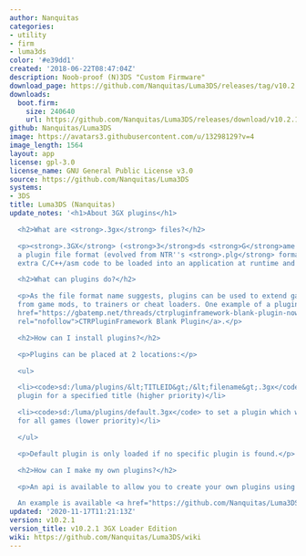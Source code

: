 ```yaml
---
author: Nanquitas
categories:
- utility
- firm
- luma3ds
color: '#e39dd1'
created: '2018-06-22T08:47:04Z'
description: Noob-proof (N)3DS "Custom Firmware"
download_page: https://github.com/Nanquitas/Luma3DS/releases/tag/v10.2.1
downloads:
  boot.firm:
    size: 240640
    url: https://github.com/Nanquitas/Luma3DS/releases/download/v10.2.1/boot.firm
github: Nanquitas/Luma3DS
image: https://avatars3.githubusercontent.com/u/13298129?v=4
image_length: 1564
layout: app
license: gpl-3.0
license_name: GNU General Public License v3.0
source: https://github.com/Nanquitas/Luma3DS
systems:
- 3DS
title: Luma3DS (Nanquitas)
update_notes: '<h1>About 3GX plugins</h1>

  <h2>What are <strong>.3gx</strong> files?</h2>

  <p><strong>.3GX</strong> (<strong>3</strong>ds <strong>G</strong>ame e<strong>X</strong>tension)  is
  a plugin file format (evolved from NTR''s <strong>.plg</strong> format) which allows
  extra C/C++/asm code to be loaded into an application at runtime and then executed.</p>

  <h2>What can plugins do?</h2>

  <p>As the file format name suggests, plugins can be used to extend game functionality,
  from game mods, to trainers or cheat loaders. One example of a plugin is the <a
  href="https://gbatemp.net/threads/ctrpluginframework-blank-plugin-now-with-action-replay.487729/"
  rel="nofollow">CTRPluginFramework Blank Plugin</a>.</p>

  <h2>How can I install plugins?</h2>

  <p>Plugins can be placed at 2 locations:</p>

  <ul>

  <li><code>sd:/luma/plugins/&lt;TITLEID&gt;/&lt;filename&gt;.3gx</code> to set a
  plugin for a specified title (higher priority)</li>

  <li><code>sd:/luma/plugins/default.3gx</code> to set a plugin which would be loaded
  for all games (lower priority)</li>

  </ul>

  <p>Default plugin is only loaded if no specific plugin is found.</p>

  <h2>How can I make my own plugins?</h2>

  <p>An api is available to allow you to create your own plugins using a menu easily.<br>

  An example is available <a href="https://github.com/Nanquitas/Luma3DS-Plugin-sample">here</a>.</p>'
updated: '2020-11-17T11:21:13Z'
version: v10.2.1
version_title: v10.2.1 3GX Loader Edition
wiki: https://github.com/Nanquitas/Luma3DS/wiki
---
```

